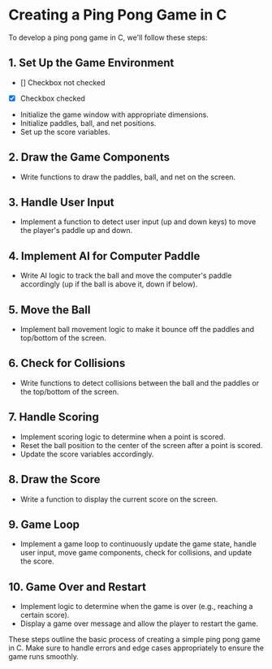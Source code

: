 # Creating a Ping Pong Game in C

To develop a ping pong game in C, we'll follow these steps:

## 1. Set Up the Game Environment 
 - [] Checkbox not checked
 - [X] Checkbox checked

- Initialize the game window with appropriate dimensions.
- Initialize paddles, ball, and net positions.
- Set up the score variables.

## 2. Draw the Game Components

- Write functions to draw the paddles, ball, and net on the screen.

## 3. Handle User Input

- Implement a function to detect user input (up and down keys) to move the player's paddle up and down.

## 4. Implement AI for Computer Paddle

- Write AI logic to track the ball and move the computer's paddle accordingly (up if the ball is above it, down if below).

## 5. Move the Ball

- Implement ball movement logic to make it bounce off the paddles and top/bottom of the screen.

## 6. Check for Collisions

- Write functions to detect collisions between the ball and the paddles or the top/bottom of the screen.

## 7. Handle Scoring

- Implement scoring logic to determine when a point is scored.
- Reset the ball position to the center of the screen after a point is scored.
- Update the score variables accordingly.

## 8. Draw the Score

- Write a function to display the current score on the screen.

## 9. Game Loop

- Implement a game loop to continuously update the game state, handle user input, move game components, check for collisions, and update the score.

## 10. Game Over and Restart

- Implement logic to determine when the game is over (e.g., reaching a certain score).
- Display a game over message and allow the player to restart the game.

These steps outline the basic process of creating a simple ping pong game in C. Make sure to handle errors and edge cases appropriately to ensure the game runs smoothly.




